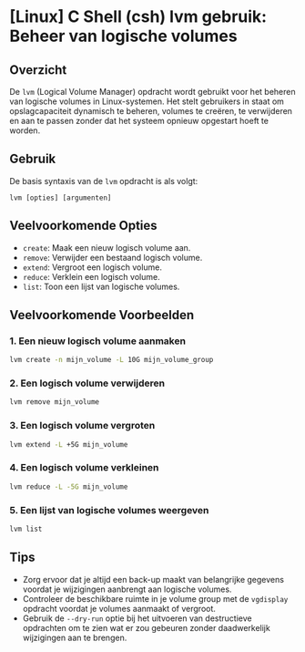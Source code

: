 # [Linux] C Shell (csh) lvm gebruik: Beheer van logische volumes

## Overzicht
De `lvm` (Logical Volume Manager) opdracht wordt gebruikt voor het beheren van logische volumes in Linux-systemen. Het stelt gebruikers in staat om opslagcapaciteit dynamisch te beheren, volumes te creëren, te verwijderen en aan te passen zonder dat het systeem opnieuw opgestart hoeft te worden.

## Gebruik
De basis syntaxis van de `lvm` opdracht is als volgt:

```
lvm [opties] [argumenten]
```

## Veelvoorkomende Opties
- `create`: Maak een nieuw logisch volume aan.
- `remove`: Verwijder een bestaand logisch volume.
- `extend`: Vergroot een logisch volume.
- `reduce`: Verklein een logisch volume.
- `list`: Toon een lijst van logische volumes.

## Veelvoorkomende Voorbeelden

### 1. Een nieuw logisch volume aanmaken
```bash
lvm create -n mijn_volume -L 10G mijn_volume_group
```

### 2. Een logisch volume verwijderen
```bash
lvm remove mijn_volume
```

### 3. Een logisch volume vergroten
```bash
lvm extend -L +5G mijn_volume
```

### 4. Een logisch volume verkleinen
```bash
lvm reduce -L -5G mijn_volume
```

### 5. Een lijst van logische volumes weergeven
```bash
lvm list
```

## Tips
- Zorg ervoor dat je altijd een back-up maakt van belangrijke gegevens voordat je wijzigingen aanbrengt aan logische volumes.
- Controleer de beschikbare ruimte in je volume group met de `vgdisplay` opdracht voordat je volumes aanmaakt of vergroot.
- Gebruik de `--dry-run` optie bij het uitvoeren van destructieve opdrachten om te zien wat er zou gebeuren zonder daadwerkelijk wijzigingen aan te brengen.